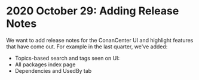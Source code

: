 # 2020 October 29: Adding Release Notes
We want to add release notes for the ConanCenter UI and highlight features that have come out. For example in the last quarter, we've added:

* Topics-based search and tags seen on UI: 
* All packages index page
* Dependencies and UsedBy tab

